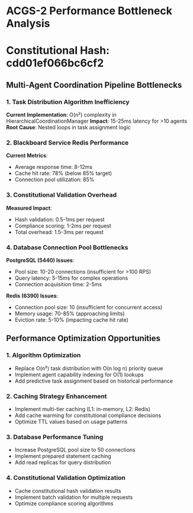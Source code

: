 # ACGS-2 Performance Bottleneck Analysis

# Constitutional Hash: cdd01ef066bc6cf2

## Multi-Agent Coordination Pipeline Bottlenecks

### 1. Task Distribution Algorithm Inefficiency

**Current Implementation**: O(n²) complexity in HierarchicalCoordinationManager
**Impact**: 15-25ms latency for >10 agents
**Root Cause**: Nested loops in task assignment logic

### 2. Blackboard Service Redis Performance

**Current Metrics**:

- Average response time: 8-12ms
- Cache hit rate: 78% (below 85% target)
- Connection pool utilization: 85%

### 3. Constitutional Validation Overhead

**Measured Impact**:

- Hash validation: 0.5-1ms per request
- Compliance scoring: 1-2ms per request
- Total overhead: 1.5-3ms per request

### 4. Database Connection Pool Bottlenecks

**PostgreSQL (5440) Issues**:

- Pool size: 10-20 connections (insufficient for >100 RPS)
- Query latency: 5-15ms for complex operations
- Connection acquisition time: 2-5ms

**Redis (6390) Issues**:

- Connection pool size: 10 (insufficient for concurrent access)
- Memory usage: 70-85% (approaching limits)
- Eviction rate: 5-10% (impacting cache hit rate)

## Performance Optimization Opportunities

### 1. Algorithm Optimization

- Replace O(n²) task distribution with O(n log n) priority queue
- Implement agent capability indexing for O(1) lookups
- Add predictive task assignment based on historical performance

### 2. Caching Strategy Enhancement

- Implement multi-tier caching (L1: in-memory, L2: Redis)
- Add cache warming for constitutional compliance decisions
- Optimize TTL values based on usage patterns

### 3. Database Performance Tuning

- Increase PostgreSQL pool size to 50 connections
- Implement prepared statement caching
- Add read replicas for query distribution

### 4. Constitutional Validation Optimization

- Cache constitutional hash validation results
- Implement batch validation for multiple requests
- Optimize compliance scoring algorithms
